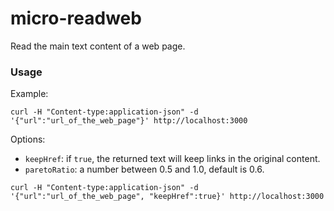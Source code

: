 # micro-readweb

Read the main text content of a web page.

### Usage

Example:

`curl -H "Content-type:application-json" -d '{"url":"url_of_the_web_page"}' http://localhost:3000`

Options:

* `keepHref`: if `true`, the returned text will keep links in the original content.
* `paretoRatio`: a number between 0.5 and 1.0, default is 0.6.

`curl -H "Content-type:application-json" -d '{"url":"url_of_the_web_page", "keepHref":true}' http://localhost:3000`
